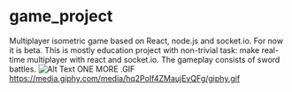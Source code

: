 # game_project
Multiplayer isometric game based on React, node.js and socket.io. For now it is beta.
This is mostly education project with non-trivial task: make real-time multiplayer with react and socket.io.
The gameplay consists of sword battles.
![Alt Text](https://media.giphy.com/media/HZD1A7RWnNyNefBAbX/giphy.gif)
ONE MORE .GIF
https://media.giphy.com/media/hq2PoIf4ZMaujEvQFg/giphy.gif
